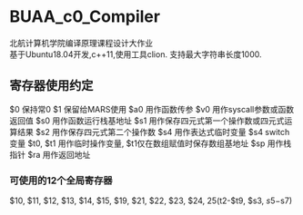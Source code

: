 # BUAA_c0_Compiler
北航计算机学院编译原理课程设计大作业  
基于Ubuntu18.04开发,c++11,使用工具clion.
支持最大字符串长度1000.

## 寄存器使用约定
$0 保持常0
$1 保留给MARS使用
$a0 用作函数传参
$v0 用作syscall参数或函数返回值
$s0 用作函数运行栈基地址
$s1 用作保存四元式第一个操作数或四元式运算结果
$s2 用作保存四元式第二个操作数
$s4 用作表达式临时变量
$s4 switch变量
$t0, $t1 用作临时操作变量, $t1仅在数组赋值时保存数组基地址
$sp 用作栈指针
$ra 用作返回地址

### 可使用的12个全局寄存器
$10, $11, $12, $13, $14, $15, $19, $21, $22, $23, $24, $25($t2-$t9, $s3, $s5-$s7)